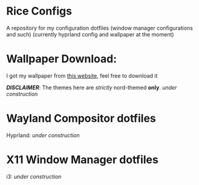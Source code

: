 # Rice Configs
A repository for my configuration dotfiles (window manager configurations and such) (currently hyprland config and wallpaper at the moment)

# Wallpaper Download:
I got my wallpaper from [this website](https://www.wallpaperflare.com/nord-theme-city-lights-building-night-street-light-wallpaper-yruqy/download), feel free to download it

***DISCLAIMER***: The themes here are *strictly* nord-themed **only**.
*under construction*

# **Wayland Compositor dotfiles**
Hyprland: *under construction*

# **X11 Window Manager dotfiles**
i3: *under construction*
